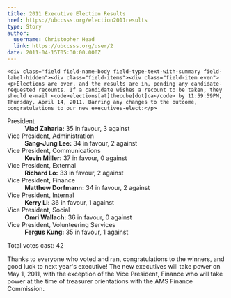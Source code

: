 ```yaml
---
title: 2011 Executive Election Results 
href: https://ubccsss.org/election2011results
type: Story
author:
  username: Christopher Head
  link: https://ubccsss.org/user/2
date: 2011-04-15T05:30:00.000Z
---
```



    <div class="field field-name-body field-type-text-with-summary field-label-hidden"><div class="field-items"><div class="field-item even"><p>Elections are over, and the results are in, pending any candidate-requested recounts. If a candidate wishes a recount to be taken, they should e-mail <code>elections[at]thecube[dot]ca</code> by 11:59:59PM, Thursday, April 14, 2011. Barring any changes to the outcome, congratulations to our new executives-elect:</p>
<dl>
<dt>President</dt>
<dd><b>Vlad Zaharia:</b> 35 in favour, 3 against</dd>
<dt>Vice President, Administration</dt>
<dd><b>Sang-Jung Lee:</b> 34 in favour, 2 against</dd>
<dt>Vice President, Communications</dt>
<dd><b>Kevin Miller:</b> 37 in favour, 0 against
</dd><dt>Vice President, External</dt>
<dd><b>Richard Lo:</b> 33 in favour, 2 against</dd>
<dt>Vice President, Finance</dt>
<dd><b>Matthew Dorfmann:</b> 34 in favour, 2 against</dd>
<dt>Vice President, Internal</dt>
<dd><b>Kerry Li:</b> 36 in favour, 1 against</dd>
<dt>Vice President, Social</dt>
<dd><b>Omri Wallach:</b> 36 in favour, 0 against</dd>
<dt>Vice President, Volunteering Services</dt>
<dd><b>Fergus Kung:</b> 35 in favour, 1 against</dd>
</dl>
<p>Total votes cast: 42</p>
<p>Thanks to everyone who voted and ran, congratulations to the winners, and good luck to next year&apos;s executive! The new executives will take power on May 1, 2011, with the exception of the Vice President, Finance who will take power at the time of treasurer orientations with the AMS Finance Commission.</p>
</div></div></div>    <footer>
          </footer>
    